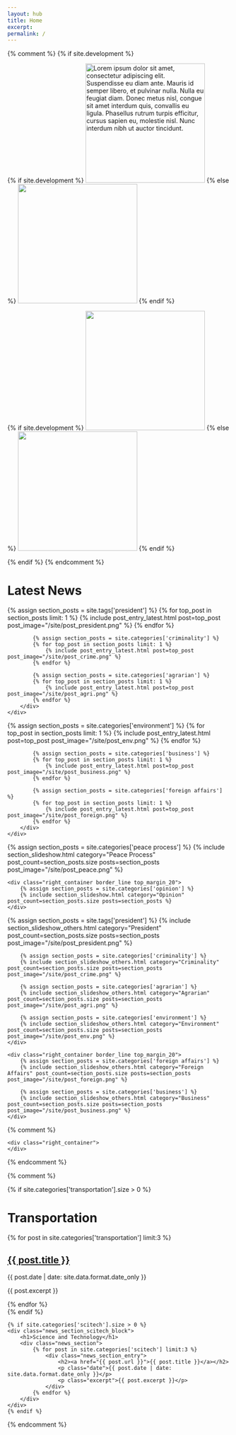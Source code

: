 ```yaml
---
layout: hub
title: Home
excerpt:
permalink: /
---
```


{% comment %}
{% if site.development %}
<div class="image_container">
    <div class="left_container">
    {% if site.development %}
        <img id="source_top_1" class="modal_source" src="/images/top_1.png" alt="Lorem ipsum dolor sit amet, consectetur adipiscing elit. Suspendisse eu diam ante. Mauris id semper libero, et pulvinar nulla. Nulla eu feugiat diam. Donec metus nisl, congue sit amet interdum quis, convallis eu ligula. Phasellus rutrum turpis efficitur, cursus sapien eu, molestie nisl. Nunc interdum nibh ut auctor tincidunt." width="270px" height="auto" >
    {% else %}
        <img id="source_top_1" class="modal_source" src="{{ site.image_source }}/site/top_1.png" width="270px" height="auto" >
    {% endif %}
        <div id="modal_top_1" class="modal">
            <div class="modal_content">
                <img id="destination_top_1" class="modal_image">
                <p id="caption_top_1" class="modal_caption"></p>
            </div>
        </div>
    </div>
    <div class="right_container">
    {% if site.development %}
        <img id="source_top_2" class="modal_source" src="/images/top_2.png" width="270px" height="auto" >
    {% else %}
        <img id="source_top_2" class="modal_source" src="{{ site.image_source }}/site/top_2.png" width="270px" height="auto" >
    {% endif %}
        <div id="modal_top_2" class="modal">
            <div class="modal_content">
                <img id="destination_top_2" class="modal_image">
                <p id="caption_top_2" class="modal_caption"></p>
            </div>
        </div>
    </div>
</div>
{% endif %}
{% endcomment %}


<div class="section_latest_container">
<h1>Latest News</h1>
<div class="section_container bottom_margin_20">
<div class="left_container">
    <div class="block sub_block block_default_fonts">
        <div class="entries">
            {% assign section_posts = site.tags['president'] %}
            {% for top_post in section_posts limit: 1 %}
                {% include post_entry_latest.html post=top_post post_image="/site/post_president.png" %}
            {% endfor %}
            
            {% assign section_posts = site.categories['criminality'] %}
            {% for top_post in section_posts limit: 1 %}
                {% include post_entry_latest.html post=top_post post_image="/site/post_crime.png" %}
            {% endfor %}
            
            {% assign section_posts = site.categories['agrarian'] %}
            {% for top_post in section_posts limit: 1 %}
                {% include post_entry_latest.html post=top_post post_image="/site/post_agri.png" %}
            {% endfor %}
        </div>
    </div>
</div>

<div class="right_container">
    <div class="block sub_block block_default_fonts">
        <div class="entries">
            {% assign section_posts = site.categories['environment'] %}
            {% for top_post in section_posts limit: 1 %}
                {% include post_entry_latest.html post=top_post post_image="/site/post_env.png" %}
            {% endfor %}
            
            {% assign section_posts = site.categories['business'] %}
            {% for top_post in section_posts limit: 1 %}
                {% include post_entry_latest.html post=top_post post_image="/site/post_business.png" %}
            {% endfor %}
            
            {% assign section_posts = site.categories['foreign affairs'] %}
            {% for top_post in section_posts limit: 1 %}
                {% include post_entry_latest.html post=top_post post_image="/site/post_foreign.png" %}
            {% endfor %}
        </div>
    </div>
</div>
</div>
</div>



<div class="section_container bottom_margin_20">
    <div class="left_container border_line top_margin_20">
        {% assign section_posts = site.categories['peace process'] %}
        {% include section_slideshow.html category="Peace Process" post_count=section_posts.size posts=section_posts post_image="/site/post_peace.png" %}
    </div>
    
    <div class="right_container border_line top_margin_20">
        {% assign section_posts = site.categories['opinion'] %}
        {% include section_slideshow.html category="Opinion" post_count=section_posts.size posts=section_posts %}
    </div>
</div>



<div class="section_container bottom_margin_20">
    <div class="left_container border_line top_margin_20">
        {% assign section_posts = site.tags['president'] %}
        {% include section_slideshow_others.html category="President" post_count=section_posts.size posts=section_posts post_image="/site/post_president.png" %}
        
        {% assign section_posts = site.categories['criminality'] %}
        {% include section_slideshow_others.html category="Criminality" post_count=section_posts.size posts=section_posts post_image="/site/post_crime.png" %}
        
        {% assign section_posts = site.categories['agrarian'] %}
        {% include section_slideshow_others.html category="Agrarian" post_count=section_posts.size posts=section_posts post_image="/site/post_agri.png" %}
        
        {% assign section_posts = site.categories['environment'] %}
        {% include section_slideshow_others.html category="Environment" post_count=section_posts.size posts=section_posts post_image="/site/post_env.png" %}
    </div>
    
    <div class="right_container border_line top_margin_20">
        {% assign section_posts = site.categories['foreign affairs'] %}
        {% include section_slideshow_others.html category="Foreign Affairs" post_count=section_posts.size posts=section_posts post_image="/site/post_foreign.png" %}
        
        {% assign section_posts = site.categories['business'] %}
        {% include section_slideshow_others.html category="Business" post_count=section_posts.size posts=section_posts post_image="/site/post_business.png" %}
    </div>
</div>



{% comment %}
<div class="section_container">
    <div class="left_container">
    </div>

    <div class="right_container">
    </div>
</div>
{% endcomment %}



{% comment %}
<div id="news_section_vertical_container">
    {% if site.categories['transportation'].size > 0 %}
    <div class="news_section_transport_block">
        <h1>Transportation</h1>
        <div class="news_section">
            {% for post in site.categories['transportation'] limit:3 %}
                <div class="news_section_entry">
                    <h2><a href="{{ post.url }}">{{ post.title }}</a></h2>
                    <p class="date">{{ post.date | date: site.data.format.date_only }}</p>
                    <p class="excerpt">{{ post.excerpt }}</p>
                </div>
            {% endfor %}
        </div>
    </div>
    {% endif %}

    {% if site.categories['scitech'].size > 0 %}
    <div class="news_section_scitech_block">
        <h1>Science and Technology</h1>
        <div class="news_section">
            {% for post in site.categories['scitech'] limit:3 %}
                <div class="news_section_entry">
                    <h2><a href="{{ post.url }}">{{ post.title }}</a></h2>
                    <p class="date">{{ post.date | date: site.data.format.date_only }}</p>
                    <p class="excerpt">{{ post.excerpt }}</p>
                </div>
            {% endfor %}
        </div>
    </div>
    {% endif %}
</div>
{% endcomment %}



<script>
    $(document).ready(function() {
        //currentHeadlineSlide(0);
        currentPresidentSlide(0);
        currentCriminalitySlide(0);
        currentAgrarianSlide(0);
        currentEnvironmentSlide(0);
        currentBusinessSlide(0);
        currentForeignAffairsSlide(0);
        
        //currentOpinionSlide(0);
        currentPeaceProcessSlide(0);
    });
    
    popupModal('modal_top_1', 'source_top_1', 'destination_top_1', 'caption_top_1');
    popupModal('modal_top_2', 'source_top_2', 'destination_top_2', 'caption_top_2');

    // Argument must be greater than zero.
    /*
    function currentHeadlineSlide(n) {
        showHeadlineSlides(n);
    }
    */
    
    function currentPresidentSlide(n) {
        showPresidentSlides(n);
    }
    
    function currentCriminalitySlide(n) {
        showCriminalitySlides(n);
    }

    function currentBusinessSlide(n) {
        showBusinessSlides(n);
    }

    function currentAgrarianSlide(n) {
        showAgrarianSlides(n);
    }

    function currentEnvironmentSlide(n) {
        showEnvironmentSlides(n);
    }

    function currentForeignAffairsSlide(n) {
        showForeignAffairsSlides(n);
    }

    function currentPeaceProcessSlide(n) {
        showPeaceProcessSlides(n);
    }

    function currentOpinionSlide(n) {
        showOpinionSlides(n);
    }

    function showHeadlineSlides(n) {
        showSlides("headline_dot", "headline_news_entry", n);
    }
    
    function showPresidentSlides(n) {
        showSlides("president_dot", "president_news_entry", n);
    }

    function showBusinessSlides(n) {
        showSlides("business_dot", "business_news_entry", n);
    }

    function showAgrarianSlides(n) {
        showSlides("agrarian_dot", "agrarian_news_entry", n);
    }

    function showEnvironmentSlides(n) {
        showSlides("environment_dot", "environment_news_entry", n);
    }

    function showForeignAffairsSlides(n) {
        showSlides("foreign_affairs_dot", "foreign_affairs_news_entry", n);
    }

    function showPeaceProcessSlides(n) {
        showSlides("peace_process_dot", "peace_process_news_entry", n);
    }

    function showCriminalitySlides(n) {
        showSlides("criminality_dot", "criminality_news_entry", n);
    }
    
    function showOpinionSlides(n) {
        showSlides("opinion_dot", "opinion_news_entry", n);
    }

    function showSlides(links, entries, index) {
        let i;
        let dots = document.getElementsByClassName(links);
        let slides = document.getElementsByClassName(entries);

        for (i = 0; i < slides.length; i++) {
           slides[i].style.display = "none";
        }
        for (i = 0; i < dots.length; i++) {
            dots[i].className = dots[i].className.replace(" slideshow_active", "");
        }
        slides[index].style.display = "block";
        dots[index].className += " slideshow_active";
    }
    
    
    function popupModal(modal, imageSource, imageDestination, caption) {
        // Get the modal
        var modal = document.getElementById(modal);
        
        // Get the image and insert it inside the modal - use its "alt" text as a caption
        var imgSource = document.getElementById(imageSource);
        var imgDest = document.getElementById(imageDestination);
        var imgCaption = document.getElementById(caption);
        imgSource.onclick = function() {
            modal.style.display = "block";
            imgDest.src = imgSource.src;
            imgCaption.innerHTML = this.alt;
        }
        
        imgDest.onclick = function() {
            modal.style.display = "none";
        }
        modal.onclick = function() {
            modal.style.display = "none";
        }
    }
</script>
